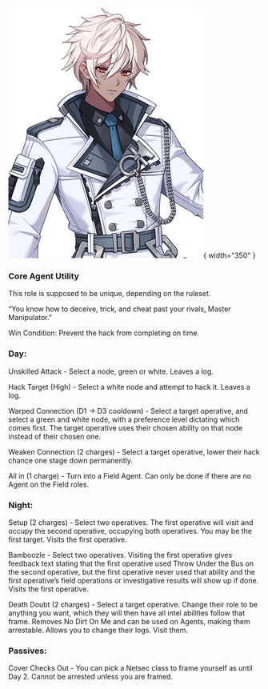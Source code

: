 ![mastermanipulator.png](Images/mastermanipulator.png){ width="350" }

### **Core Agent Utility**

This role is supposed to be unique, depending on the ruleset.

“You know how to deceive, trick, and cheat past your rivals, Master Manipulator.”

Win Condition: Prevent the hack from completing on time.

### **Day:**

Unskilled Attack - Select a node, green or white. Leaves a log.

Hack Target (High) - Select a white node and attempt to hack it. Leaves a log.

Warped Connection (D1 -> D3 cooldown) - Select a target operative, and select a green and white node, with a preference level dictating which comes first. The target operative uses their chosen ability on that node instead of their chosen one.

Weaken Connection (2 charges) - Select a target operative, lower their hack chance one stage down permanently.

All in (1 charge) - Turn into a Field Agent. Can only be done if there are no Agent on the Field roles.

### **Night:**

Setup (2 charges) - Select two operatives. The first operative will visit and occupy the second operative, occupying both operatives. You may be the first target. Visits the first operative.

Bamboozle - Select two operatives. Visiting the first operative gives feedback text stating that the first operative used Throw Under the Bus on the second operative, but the first operative never used that ability and the first operative’s field operations or investigative results will show up if done. Visits the first operative.

Death Doubt (2 charges) - Select a target operative. Change their role to be anything you want, which they will then have all intel abilities follow that frame. Removes No Dirt On Me and can be used on Agents, making them arrestable. Allows you to change their logs. Visit them.

### **Passives:**

Cover Checks Out - You can pick a Netsec class to frame yourself as until Day 2. Cannot be arrested unless you are framed.